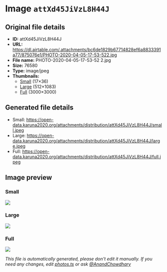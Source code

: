 # Image `attXd45JiVzL8H44J`

## Original file details

- **ID:** attXd45JiVzL8H44J
- **URL:** https://dl.airtable.com/.attachments/bc6de1829b67714828ef6a8833391a77/875076e1/PHOTO-2020-04-05-17-53-522.jpg
- **File name:** PHOTO-2020-04-05-17-53-52 2.jpg
- **Size:** 76580
- **Type:** image/jpeg
- **Thumbnails:**
  - [Small](https://dl.airtable.com/.attachmentThumbnails/7f754b47380e99450d148d6c952ed1d6/157de917) (17×36)
  - [Large](https://dl.airtable.com/.attachmentThumbnails/8eea70ee2cc2df59c775e66736b41c86/66c4a3c0) (512×1083)
  - [Full](https://dl.airtable.com/.attachmentThumbnails/f7d84067dd3a907d6be8821871634ede/d5de7345) (3000×3000)

## Generated file details

- Small: https://open-data.karuna2020.org/attachments/distribution/attXd45JiVzL8H44J/small.jpeg
- Large: https://open-data.karuna2020.org/attachments/distribution/attXd45JiVzL8H44J/large.jpeg
- Full: https://open-data.karuna2020.org/attachments/distribution/attXd45JiVzL8H44J/full.jpeg

## Image preview

### Small

![](https://open-data.karuna2020.org/attachments/distribution/attXd45JiVzL8H44J/small.jpeg)

### Large

![](https://open-data.karuna2020.org/attachments/distribution/attXd45JiVzL8H44J/large.jpeg)

### Full

![](https://open-data.karuna2020.org/attachments/distribution/attXd45JiVzL8H44J/full.jpeg)

_This file is automatically generated, please don't edit it manually. If you need any changes, edit [photos.ts](/photos.ts) or ask [@AnandChowdhary](https://github.com/AnandChowdhary)_

